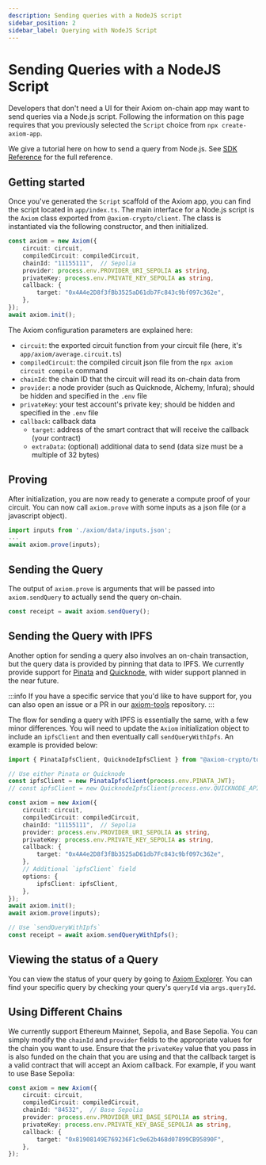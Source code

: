 ```yaml
---
description: Sending queries with a NodeJS script
sidebar_position: 2
sidebar_label: Querying with NodeJS Script
---
```


# Sending Queries with a NodeJS Script

Developers that don't need a UI for their Axiom on-chain app may want to send queries via a Node.js script. Following the information on this page requires that you previously selected the `Script` choice from `npx create-axiom-app`.

We give a tutorial here on how to send a query from Node.js. See [SDK Reference](/sdk/typescript-sdk/axiom-node-js) for the full reference.

## Getting started

Once you've generated the `Script` scaffold of the Axiom app, you can find the script located in `app/index.ts`. The main interface for a Node.js script is the `Axiom` class exported from `@axiom-crypto/client`. The class is instantiated via the following constructor, and then initialized.

```typescript
const axiom = new Axiom({
    circuit: circuit,
    compiledCircuit: compiledCircuit,
    chainId: "11155111",  // Sepolia
    provider: process.env.PROVIDER_URI_SEPOLIA as string,
    privateKey: process.env.PRIVATE_KEY_SEPOLIA as string,
    callback: {
        target: "0x4A4e2D8f3fBb3525aD61db7Fc843c9bf097c362e",
    },
});
await axiom.init();
```

The Axiom configuration parameters are explained here:

- `circuit`: the exported circuit function from your circuit file (here, it's `app/axiom/average.circuit.ts`)
- `compiledCircuit`: the compiled circuit json file from the `npx axiom circuit compile` command
- `chainId`: the chain ID that the circuit will read its on-chain data from
- `provider`: a node provider (such as Quicknode, Alchemy, Infura); should be hidden and specified in the `.env` file
- `privateKey`: your test account's private key; should be hidden and specified in the `.env` file
- `callback`: callback data
  - `target`: address of the smart contract that will receive the callback (your contract)
  - `extraData`: (optional) additional data to send (data size must be a multiple of 32 bytes)

## Proving

After initialization, you are now ready to generate a compute proof of your circuit. You can now call `axiom.prove` with some inputs as a json file (or a javascript object).

```typescript
import inputs from './axiom/data/inputs.json';
...
await axiom.prove(inputs);
```

## Sending the Query

The output of `axiom.prove` is arguments that will be passed into `axiom.sendQuery` to actually send the query on-chain.

```typescript
const receipt = await axiom.sendQuery();
```

## Sending the Query with IPFS

Another option for sending a query also involves an on-chain transaction, but the query data is provided by pinning that data to IPFS. We currently provide support for [Pinata](https://www.pinata.cloud/) and [Quicknode](https://www.quicknode.com/), with wider support planned in the near future.

:::info
If you have a specific service that you'd like to have support for, you can also open an issue or a PR in our [axiom-tools](https://github.com/axiom-crypto/axiom-tools) repository.
:::

The flow for sending a query with IPFS is essentially the same, with a few minor differences. You will need to update the `Axiom` initialization object to include an `ipfsClient` and then eventually call `sendQueryWithIpfs`. An example is provided below:

```typescript
import { PinataIpfsClient, QuicknodeIpfsClient } from "@axiom-crypto/tools";

// Use either Pinata or Quicknode
const ipfsClient = new PinataIpfsClient(process.env.PINATA_JWT); 
// const ipfsClient = new QuicknodeIpfsClient(process.env.QUICKNODE_API_KEY, process.env.QUICKNODE_GATEWAY);

const axiom = new Axiom({
    circuit: circuit,
    compiledCircuit: compiledCircuit,
    chainId: "11155111",  // Sepolia
    provider: process.env.PROVIDER_URI_SEPOLIA as string,
    privateKey: process.env.PRIVATE_KEY_SEPOLIA as string,
    callback: {
        target: "0x4A4e2D8f3fBb3525aD61db7Fc843c9bf097c362e",
    },
    // Additional `ipfsClient` field
    options: {
        ipfsClient: ipfsClient,
    },
});
await axiom.init();
await axiom.prove(inputs);

// Use `sendQueryWithIpfs`
const receipt = await axiom.sendQueryWithIpfs();
```

## Viewing the status of a Query

You can view the status of your query by going to [Axiom Explorer](https://explorer.axiom.xyz). You can find your specific query by checking your query's `queryId` via `args.queryId`.

## Using Different Chains

We currently support Ethereum Mainnet, Sepolia, and Base Sepolia. You can simply modify the `chainId` and `provider` fields to the appropriate values for the chain you want to use. Ensure that the `privateKey` value that you pass in is also funded on the chain that you are using and that the callback target is a valid contract that will accept an Axiom callback. For example, if you want to use Base Sepolia:

```typescript
const axiom = new Axiom({
    circuit: circuit,
    compiledCircuit: compiledCircuit,
    chainId: "84532",  // Base Sepolia
    provider: process.env.PROVIDER_URI_BASE_SEPOLIA as string,
    privateKey: process.env.PRIVATE_KEY_BASE_SEPOLIA as string,
    callback: {
        target: "0x81908149E769236F1c9e62b468d07899CB95890F",
    },
});
```
